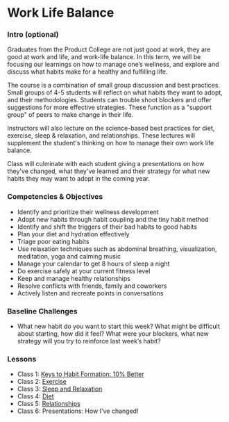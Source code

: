 # Work Life Balance

### Intro (optional)

Graduates from the Product College are not just good at work, they are good at work and life, and work-life balance. In this term, we will be focusing our learnings on how to manage one’s wellness, and explore and discuss what habits make for a healthy and fulfilling life.

The course is a combination of small group discussion and best practices. Small groups of 4-5 students will reflect on what habits they want to adopt, and their methodologies. Students can trouble shoot blockers and offer suggestions for more effective strategies. These function as a "support group" of peers to make change in their life.

Instructors will also lecture on the science-based best practices for diet, exercise, sleep & relaxation, and relationships. These lectures will supplement the student's thinking on how to manage their own work life balance.

Class will culminate with each student giving a presentations on how they've changed, what they've learned and their strategy for what new habits they may want to adopt in the coming year.


### Competencies & Objectives
* Identify and prioritize their wellness development
* Adopt new habits through habit coupling and the tiny habit method
* Identify and shift the triggers of their bad habits to good habits
* Plan your diet and hydration effectively
* Triage poor eating habits
* Use relaxation techniques such as abdominal breathing, visualization, meditation, yoga and calming music
* Manage your calendar to get 8 hours of sleep a night
* Do exercise safely at your current fitness level
* Keep and manage healthy relationships
* Resolve conflicts with friends, family and coworkers
* Actively listen and recreate points in conversations

### Baseline Challenges
* What new habit do you want to start this week? What might be difficult about starting, how did it feel? What were your blockers, what new strategy will you try to reinforce last week’s habit?

### Lessons
* Class 1: [Keys to Habit Formation: 10% Better](https://docs.google.com/presentation/d/1TRzS_by9Ggg3oTSf8mo0xxNRSLpCZrUWOtWcAr89YA4/edit#slide=id.p)
* Class 2: [Exercise](https://docs.google.com/presentation/d/1MlVYGinP6qkHwKFhN6TBNEi972qXfAWFkVpe8NwH4LQ/edit)
* Class 3: [Sleep and Relaxation](https://docs.google.com/a/makeschool.com/presentation/d/10q__LTWLrQSCCttvK8jTdgiM7-JMCo6rsOcoddAC3RQ/edit?usp=drive_web)
* Class 4: [Diet](https://docs.google.com/presentation/d/1B-ndEUghpgaYZpdyKxJW3hag4hCzp99vHSih75eqzzw/edit?ts=59dff4e4#slide=id.p)
* Class 5: [Relationships](https://docs.google.com/a/makeschool.com/presentation/d/1Cer8URq1IWfp0Obuyp7ox4FImhoJV2hkSYg1MNnWZ_k/edit?usp=drive_web)
* Class 6: Presentations: How I've changed!
